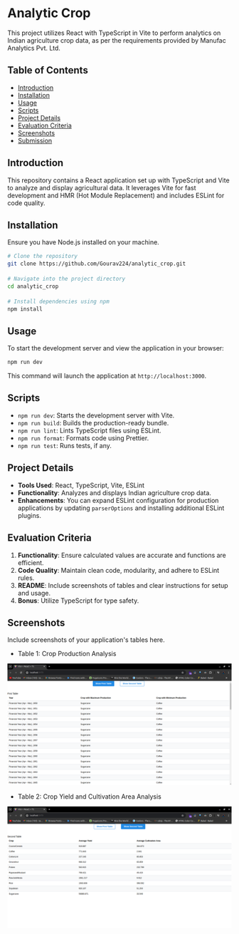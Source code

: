# Analytic Crop

This project utilizes React with TypeScript in Vite to perform analytics on Indian agriculture crop data, as per the requirements provided by Manufac Analytics Pvt. Ltd.

## Table of Contents

- [Introduction](#introduction)
- [Installation](#installation)
- [Usage](#usage)
- [Scripts](#scripts)
- [Project Details](#project-details)
- [Evaluation Criteria](#evaluation-criteria)
- [Screenshots](#screenshots)
- [Submission](#submission)

## Introduction

This repository contains a React application set up with TypeScript and Vite to analyze and display agricultural data. It leverages Vite for fast development and HMR (Hot Module Replacement) and includes ESLint for code quality.

## Installation

Ensure you have Node.js installed on your machine.

```bash
# Clone the repository
git clone https://github.com/Gourav224/analytic_crop.git

# Navigate into the project directory
cd analytic_crop

# Install dependencies using npm
npm install
```

## Usage

To start the development server and view the application in your browser:

```bash
npm run dev
```

This command will launch the application at `http://localhost:3000`.

## Scripts

- `npm run dev`: Starts the development server with Vite.
- `npm run build`: Builds the production-ready bundle.
- `npm run lint`: Lints TypeScript files using ESLint.
- `npm run format`: Formats code using Prettier.
- `npm run test`: Runs tests, if any.

## Project Details

- **Tools Used**: React, TypeScript, Vite, ESLint
- **Functionality**: Analyzes and displays Indian agriculture crop data.
- **Enhancements**: You can expand ESLint configuration for production applications by updating `parserOptions` and installing additional ESLint plugins.

## Evaluation Criteria

1. **Functionality**: Ensure calculated values are accurate and functions are efficient.
2. **Code Quality**: Maintain clean code, modularity, and adhere to ESLint rules.
3. **README**: Include screenshots of tables and clear instructions for setup and usage.
4. **Bonus**: Utilize TypeScript for type safety.

## Screenshots

Include screenshots of your application's tables here.

- Table 1: Crop Production Analysis

![Table 1](./public/img1.png)

- Table 2: Crop Yield and Cultivation Area Analysis

![Table 2](./public/img2.png)
